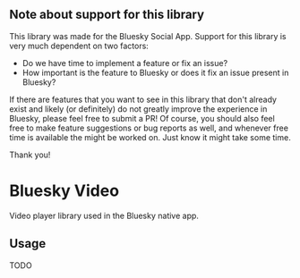 ## Note about support for this library

This library was made for the Bluesky Social App. Support for this library is very much dependent on two factors:

- Do we have time to implement a feature or fix an issue?
- How important is the feature to Bluesky or does it fix an issue present in Bluesky?

If there are features that you want to see in this library that don't already exist and likely (or definitely) do not greatly improve the experience in Bluesky, please feel free to submit a PR! Of course, you should also feel free to make feature suggestions or bug reports as well, and whenever free time is available the might be worked on. Just know it might take some time.

Thank you!

# Bluesky Video

Video player library used in the Bluesky native app.

## Usage

TODO
